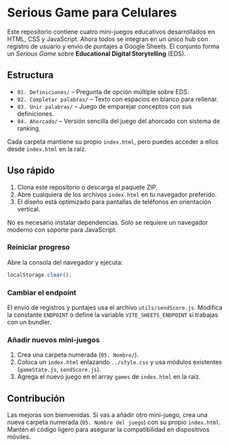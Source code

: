 # Serious Game para Celulares

Este repositorio contiene cuatro mini-juegos educativos desarrollados en HTML, CSS y JavaScript. Ahora todos se integran en un único hub con registro de usuario y envío de puntajes a Google Sheets. El conjunto forma un *Serious Game* sobre **Educational Digital Storytelling** (EDS).

## Estructura

- `01. Definiciones/` – Pregunta de opción múltiple sobre EDS.
- `02. Completar palabras/` – Texto con espacios en blanco para rellenar.
- `03. Unir palabras/` – Juego de emparejar conceptos con sus definiciones.
- `04. Ahorcado/` – Versión sencilla del juego del ahorcado con sistema de ranking.

Cada carpeta mantiene su propio `index.html`, pero puedes acceder a ellos desde `index.html` en la raíz.

## Uso rápido

1. Clona este repositorio o descarga el paquete ZIP.
2. Abre cualquiera de los archivos `index.html` en tu navegador preferido.
3. El diseño está optimizado para pantallas de teléfonos en orientación vertical.

No es necesario instalar dependencias. Solo se requiere un navegador moderno con soporte para JavaScript.

### Reiniciar progreso

Abre la consola del navegador y ejecuta:

```js
localStorage.clear();
```

### Cambiar el endpoint

El envío de registros y puntajes usa el archivo `utils/sendScore.js`. Modifica la constante `ENDPOINT` o define la variable `VITE_SHEETS_ENDPOINT` si trabajas con un bundler.

### Añadir nuevos mini-juegos

1. Crea una carpeta numerada (`05. Nombre/`).
2. Coloca un `index.html` enlazando `../style.css` y usa módulos existentes (`gameState.js`, `sendScore.js`).
3. Agrega el nuevo juego en el array `games` de `index.html` en la raíz.

## Contribución

Las mejoras son bienvenidas. Si vas a añadir otro mini-juego, crea una nueva carpeta numerada (`05. Nombre del juego`) con su propio `index.html`. Mantén el código ligero para asegurar la compatibilidad en dispositivos móviles.

